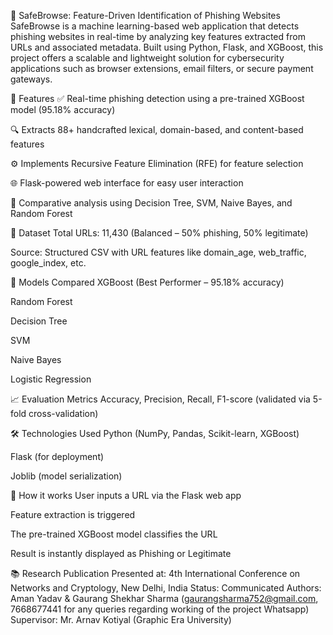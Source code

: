 🔐 SafeBrowse: Feature-Driven Identification of Phishing Websites
SafeBrowse is a machine learning-based web application that detects phishing websites in real-time by analyzing key features extracted from URLs and associated metadata. Built using Python, Flask, and XGBoost, this project offers a scalable and lightweight solution for cybersecurity applications such as browser extensions, email filters, or secure payment gateways.

🚀 Features
✅ Real-time phishing detection using a pre-trained XGBoost model (95.18% accuracy)

🔍 Extracts 88+ handcrafted lexical, domain-based, and content-based features

⚙️ Implements Recursive Feature Elimination (RFE) for feature selection

🌐 Flask-powered web interface for easy user interaction

🧠 Comparative analysis using Decision Tree, SVM, Naive Bayes, and Random Forest

📁 Dataset
Total URLs: 11,430 (Balanced – 50% phishing, 50% legitimate)

Source: Structured CSV with URL features like domain_age, web_traffic, google_index, etc.

🧪 Models Compared
XGBoost (Best Performer – 95.18% accuracy)

Random Forest

Decision Tree

SVM

Naive Bayes

Logistic Regression

📈 Evaluation Metrics
Accuracy, Precision, Recall, F1-score (validated via 5-fold cross-validation)

🛠 Technologies Used
Python (NumPy, Pandas, Scikit-learn, XGBoost)

Flask (for deployment)

Joblib (model serialization)

📌 How it works
User inputs a URL via the Flask web app

Feature extraction is triggered

The pre-trained XGBoost model classifies the URL

Result is instantly displayed as Phishing or Legitimate

📚 Research Publication
Presented at: 4th International Conference on Networks and Cryptology, New Delhi, India
Status: Communicated
Authors: Aman Yadav & Gaurang Shekhar Sharma (gaurangsharma752@gmail.com, 7668677441 for any queries regarding working of the project Whatsapp)
Supervisor: Mr. Arnav Kotiyal (Graphic Era University)

